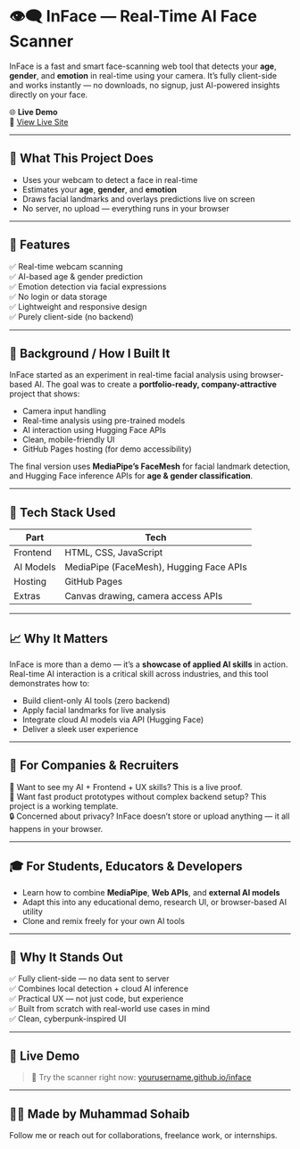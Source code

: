 # 👁️‍🗨️ InFace — Real-Time AI Face Scanner

InFace is a fast and smart face-scanning web tool that detects your **age**, **gender**, and **emotion** in real-time using your camera. It’s fully client-side and works instantly — no downloads, no signup, just AI-powered insights directly on your face.

🌐 **Live Demo**  
🔗 [View Live Site](https://yourusername.github.io/inface)

---

## 📌 What This Project Does

- Uses your webcam to detect a face in real-time
- Estimates your **age**, **gender**, and **emotion**
- Draws facial landmarks and overlays predictions live on screen
- No server, no upload — everything runs in your browser

---

## 🚀 Features

✅ Real-time webcam scanning  
✅ AI-based age & gender prediction  
✅ Emotion detection via facial expressions  
✅ No login or data storage  
✅ Lightweight and responsive design  
✅ Purely client-side (no backend)

---

## 🧠 Background / How I Built It

InFace started as an experiment in real-time facial analysis using browser-based AI. The goal was to create a **portfolio-ready, company-attractive** project that shows:

- Camera input handling
- Real-time analysis using pre-trained models
- AI interaction using Hugging Face APIs
- Clean, mobile-friendly UI
- GitHub Pages hosting (for demo accessibility)

The final version uses **MediaPipe’s FaceMesh** for facial landmark detection, and Hugging Face inference APIs for **age & gender classification**.

---

## 🧰 Tech Stack Used

| Part        | Tech                                      |
|-------------|-------------------------------------------|
| Frontend    | HTML, CSS, JavaScript                     |
| AI Models   | MediaPipe (FaceMesh), Hugging Face APIs   |
| Hosting     | GitHub Pages                              |
| Extras      | Canvas drawing, camera access APIs        |

---

## 📈 Why It Matters

InFace is more than a demo — it’s a **showcase of applied AI skills** in action. Real-time AI interaction is a critical skill across industries, and this tool demonstrates how to:

- Build client-only AI tools (zero backend)
- Apply facial landmarks for live analysis
- Integrate cloud AI models via API (Hugging Face)
- Deliver a sleek user experience

---

## 💼 For Companies & Recruiters

🧠 Want to see my AI + Frontend + UX skills? This is a live proof.  
🚀 Want fast product prototypes without complex backend setup? This project is a working template.  
🔒 Concerned about privacy? InFace doesn’t store or upload anything — it all happens in your browser.

---

## 🎓 For Students, Educators & Developers

- Learn how to combine **MediaPipe**, **Web APIs**, and **external AI models**
- Adapt this into any educational demo, research UI, or browser-based AI utility
- Clone and remix freely for your own AI tools

---

## 🌟 Why It Stands Out

✅ Fully client-side — no data sent to server  
✅ Combines local detection + cloud AI inference  
✅ Practical UX — not just code, but experience  
✅ Built from scratch with real-world use cases in mind  
✅ Clean, cyberpunk-inspired UI

---

## 🔗 Live Demo

> 🎥 Try the scanner right now: [yourusername.github.io/inface](https://alihaider-dev01.github.io/inface)

---

## 🧑‍💻 Made by Muhammad Sohaib  
Follow me or reach out for collaborations, freelance work, or internships.

